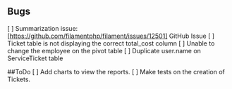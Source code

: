 ## Bugs

[ ] Summarization issue: [https://github.com/filamentphp/filament/issues/12501] GitHub Issue
[ ] Ticket table is not displaying the correct total_cost column
[ ] Unable to change the employee on the pivot table
[ ] Duplicate user.name on ServiceTicket table

##ToDo
[ ] Add charts to view the reports. 
[ ] Make tests on the creation of Tickets. 
